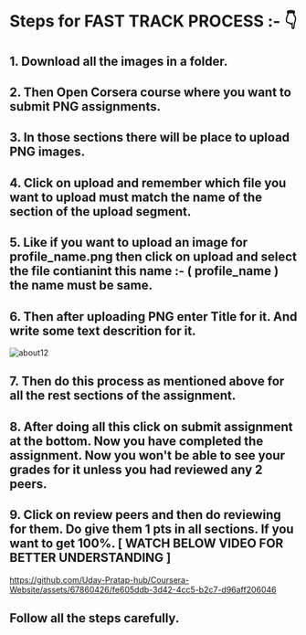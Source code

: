 # Steps for FAST TRACK PROCESS :- 👇
## 1. Download all the images in a folder.
## 2. Then Open Corsera course where you want to submit PNG assignments.
## 3. In those sections there will be place to upload PNG images. 
## 4. Click on upload and remember which file you want to upload must match the name of the section of the upload segment. 
## 5. Like if you want to upload an image for profile_name.png then click on upload and select the file contianint this name :- ( profile_name ) the name must be same.
## 6. Then after uploading PNG enter Title for it. And write some text descrition for it.
![about12](https://github.com/Uday-Pratap-hub/Coursera-Website/assets/67860426/d8c66af4-d595-4d3d-a183-4d735174df92)
## 7. Then do this process as mentioned above for all the rest sections of the assignment.
## 8. After doing all this click on submit assignment at the bottom. Now you have completed the assignment. Now you won't be able to see your grades for it unless you had reviewed any 2 peers.
## 9. Click on review peers and then do reviewing for them. Do give them 1 pts in all sections. If you want to get 100%. [ WATCH BELOW VIDEO FOR BETTER UNDERSTANDING ]
https://github.com/Uday-Pratap-hub/Coursera-Website/assets/67860426/fe605ddb-3d42-4cc5-b2c7-d96aff206046
## Follow all the steps carefully.
